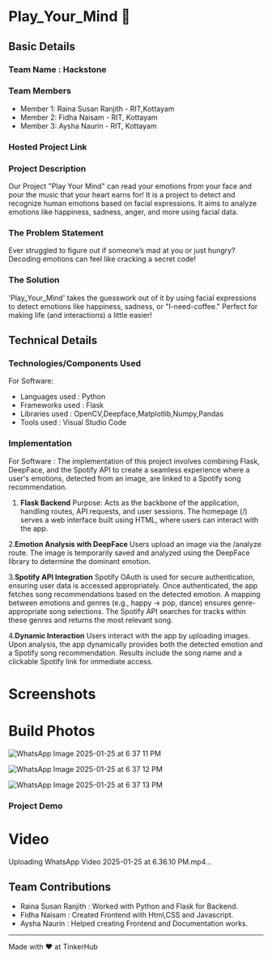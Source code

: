 # Play_Your_Mind 🎯
## Basic Details
### Team Name : Hackstone
### Team Members
- Member 1: Raina Susan Ranjith - RIT,Kottayam
- Member 2: Fidha Naisam - RIT, Kottayam
- Member 3: Aysha Naurin - RIT, Kottayam
### Hosted Project Link


### Project Description
Our Project "Play Your Mind" can read your emotions from your face and pour the music that your heart earns for!
It is a project to detect and recognize human emotions based on facial expressions. It aims to analyze emotions like happiness, sadness, anger, and more using facial data.


### The Problem Statement
Ever struggled to figure out if someone’s mad at you or just hungry? Decoding emotions can feel like cracking a secret code!

### The Solution
'Play_Your_Mind' takes the guesswork out of it by using facial expressions to detect emotions like happiness, sadness, or "I-need-coffee." Perfect for making life (and interactions) a little easier!

## Technical Details
### Technologies/Components Used
For Software:
- Languages used : Python
- Frameworks used : Flask
- Libraries used : OpenCV,Deepface,Matplotlib,Numpy,Pandas
- Tools used : Visual Studio Code


### Implementation
For Software : 
The implementation of this project involves combining Flask, DeepFace, and the Spotify API to create a seamless experience where a user's emotions, detected from an image, are linked to a Spotify song recommendation.

1. **Flask Backend**
Purpose: Acts as the backbone of the application, handling routes, API requests, and user sessions.
The homepage (/) serves a web interface built using HTML, where users can interact with the app.

2.**Emotion Analysis with DeepFace**
Users upload an image via the /analyze route.
The image is temporarily saved and analyzed using the DeepFace library to determine the dominant emotion.

3.**Spotify API Integration**
Spotify OAuth is used for secure authentication, ensuring user data is accessed appropriately.
Once authenticated, the app fetches song recommendations based on the detected emotion.
A mapping between emotions and genres (e.g., happy → pop, dance) ensures genre-appropriate song selections.
The Spotify API searches for tracks within these genres and returns the most relevant song.

4.**Dynamic Interaction**
Users interact with the app by uploading images.
Upon analysis, the app dynamically provides both the detected emotion and a Spotify song recommendation.
Results include the song name and a clickable Spotify link for immediate access.


# Screenshots


# Build Photos
![WhatsApp Image 2025-01-25 at 6 37 11 PM](https://github.com/user-attachments/assets/f2616871-abd4-45d9-b485-c32bd9eb3e68)

![WhatsApp Image 2025-01-25 at 6 37 12 PM](https://github.com/user-attachments/assets/642ec2a5-4a01-4e74-b1d2-48933791c3c5)

![WhatsApp Image 2025-01-25 at 6 37 13 PM](https://github.com/user-attachments/assets/b7dd252f-0cb8-44f2-8bf4-9d2f266f298f)



### Project Demo
# Video

Uploading WhatsApp Video 2025-01-25 at 6.36.10 PM.mp4…





## Team Contributions
- Raina Susan Ranjith : Worked with Python and Flask for Backend.
- Fidha Naisam : Created Frontend with Html,CSS and Javascript.
- Aysha Naurin : Helped creating Frontend and Documentation works. 

---
Made with ❤️ at TinkerHub
